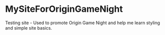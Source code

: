 # MySiteForOriginGameNight
Testing site - Used to promote Origin Game Night and help me learn styling and simple site basics.
